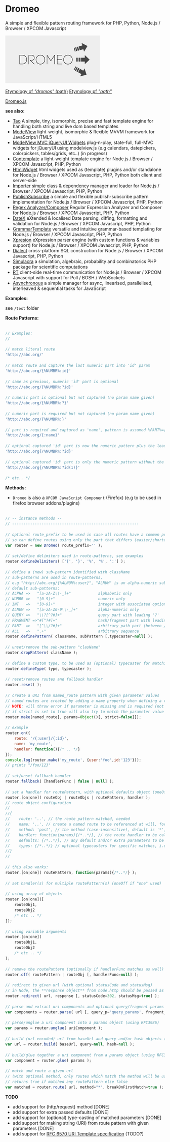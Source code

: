 Dromeo
======

A simple and flexible pattern routing framework for PHP, Python, Node.js / Browser / XPCOM Javascript


![Dromeo](/dromeo.jpg)

[Etymology of *"dromos"* (path)](https://en.wiktionary.org/wiki/%CE%B4%CF%81%CF%8C%CE%BC%CE%BF%CF%82#Ancient_Greek)
[Etymology pf *"path"*](https://en.wiktionary.org/wiki/path)


[Dromeo.js](https://raw.githubusercontent.com/foo123/Dromeo/master/src/js/Dromeo.js)


**see also:**  

* [Tao](https://github.com/foo123/Tao.js) A simple, tiny, isomorphic, precise and fast template engine for handling both string and live dom based templates
* [ModelView](https://github.com/foo123/modelview.js) light-weight, isomorphic &amp; flexible MVVM framework for JavaScript/HTML5
* [ModelView MVC jQueryUI Widgets](https://github.com/foo123/modelview-widgets) plug-n-play, state-full, full-MVC widgets for jQueryUI using modelview.js (e.g calendars, datepickers, colorpickers, tables/grids, etc..) (in progress)
* [Contemplate](https://github.com/foo123/Contemplate) a light-weight template engine for Node.js / Browser / XPCOM Javascript, PHP, Python
* [HtmlWidget](https://github.com/foo123/HtmlWidget) html widgets used as (template) plugins and/or standalone for Node.js / Browser / XPCOM Javascript, PHP, Python both client and server-side
* [Importer](https://github.com/foo123/Importer) simple class &amp; dependency manager and loader for Node.js / Browser / XPCOM Javascript, PHP, Python
* [PublishSubscribe](https://github.com/foo123/PublishSubscribe) a simple and flexible publish-subscribe pattern implementation for Node.js / Browser / XPCOM Javascript, PHP, Python
* [Regex Analyzer/Composer](https://github.com/foo123/RegexAnalyzer) Regular Expression Analyzer and Composer for Node.js / Browser / XPCOM Javascript, PHP, Python
* [DateX](https://github.com/foo123/DateX) eXtended &amp; localised Date parsing, diffing, formatting and validation for Node.js / Browser / XPCOM Javascript, PHP, Python
* [GrammarTemplate](https://github.com/foo123/GrammarTemplate) versatile and intuitive grammar-based templating for Node.js / Browser / XPCOM Javascript, PHP, Python
* [Xpresion](https://github.com/foo123/Xpresion) eXpression parser engine (with custom functions &amp; variables support) for Node.js / Browser / XPCOM Javascript, PHP, Python
* [Dialect](https://github.com/foo123/Dialect) cross-platform SQL construction for Node.js / Browser / XPCOM Javascript, PHP, Python
* [Simulacra](https://github.com/foo123/Simulacra) a simulation, algebraic, probability and combinatorics PHP package for scientific computations
* [RT](https://github.com/foo123/RT) client-side real-time communication for Node.js / Browser / XPCOM Javascript with support for Poll / BOSH / WebSockets
* [Asynchronous](https://github.com/foo123/asynchronous.js) a simple manager for async, linearised, parallelised, interleaved &amp; sequential tasks for JavaScript


**Examples:**

see `/test` folder


**Route Patterns:**

```javascript

// Examples:
//

// match literal route
'http://abc.org/'

// match route and capture the last numeric part into 'id' param
'http://abc.org/{%NUMBR%:id}'

// same as previous, numeric 'id' part is optional
'http://abc.org/{%NUMBR%:?id}'

// numeric part is optional but not captured (no param name given)
'http://abc.org/{%NUMBR%:?}'

// numeric part is required but not captured (no param name given)
'http://abc.org/{%NUMBR%:}'

// part is required and captured as 'name', pattern is assumed %PART%=[^/]+ (capture everything between slashes)
'http://abc.org/{:name}'

// optional captured 'id' part is now the numeric pattern plus the leading '/'
'http://abc.org{/%NUMBR%:?id}'

// optional captured 'id' part is only the numeric pattern without the leading '/', i.e group 1
'http://abc.org{/%NUMBR%:?id(1)}'

/* etc.. */

```


**Methods:**

* `Dromeo` is also a `XPCOM JavaScript Component` (Firefox) (e.g to be used in firefox browser addons/plugins)

```javascript

// -- instance methods --
// --------------------------------------------------------

// optional route_prefix to be used in case all routes have a common prefix
// so can define routes using only the part that differs (easier/shorter code)
var router = new Dromeo( route_prefix='' );

// set/define delimiters used in route-patterns, see examples
router.defineDelimiters( ['{', '}', '%', '%', ':'] );

// define a (new) sub-pattern identified with className
// sub-patterns are used in route-patterns, 
// e.g "http://abc.org/{%ALNUM%:user}", "ALNUM" is an alpha-numeric sub-pattern, i.e "[a-zA-Z0-9\\-_]+"
// default sub-patterns:
// ALPHA =>   "[a-zA-Z\\-_]+"            alphabetic only
// NUMBR =>   "[0-9]+"                   numeric only
// INT   =>   "[0-9]+"                   integer with associated optional typecaster
// ALNUM =>   "[a-zA-Z0-9\\-_]+"         alpha-numeric only
// QUERY =>   "\\?[^?#]+"                query part with leading '?'
// FRAGMENT =>"#[^?#]+"                  hash/fragment part with leading '#'
// PART  =>   "[^\\/?#]+"                arbitrary path part (between /../)
// ALL   =>   ".+"                       arbitrary sequence
router.definePattern( className, subPattern [,typecaster=null] );

// unset/remove the sub-pattern "clasName"
router.dropPattern( className );

// define a custom type, to be used as (optional) typecaster for matching parts
router.defineType( type, typecaster );

// reset/remove routes and fallback handler
router.reset( );

// create a URI from named_route pattern with given parameter values
// named routes are created by adding a name property when defining a route
// NOTE: will throw error if parameter is missing and is required (not optional) in the route pattern
// if strict is set to true will also try to match the parameter value based on route pattern type, eg numeric/alphanumeric etc.. and will throw error if pattern test failed
router.make(named_route[, params=Object()[, strict=false]]);

// example
router.on({
    route: '/{:user}/{:id}',
    name: 'my_route',
    handler: function(){/* .. */}
});
console.log(router.make('my_route', {user:'foo',id:'123'}));
// prints "/foo/123"

// set/unset fallback handler
router.fallback( [handlerFunc | false | null] );

// set a handler for routePattern, with optional defaults object (oneOff if "one" used)
router.[on|one]( routeObj | routeObjs | routePattern, handler );
// route object configuration
//
//{
//    route: '..', // the route pattern matched, needed
//    name: '..', // create a named route to be referenced at will, for example in order to create URLs matching the route pattern with given parameters
//    method: 'post', // the method (case-insensitive), default is '*', i.e any, can use array of methods as well, i.e ['get','post']
//    handler: function(params){/*..*/}, // the route handler to be called, needed
//    defaults: {/*..*/}, // any default and/or extra parameters to be used, if missing, and passed to handler, default is {}
//    types: {/*..*/} // optional typecasters for specific matches, i.e INTEGER, STRING, ARRAY, PARAMS or custom, default null
//}
//

// this also works:
router.[on|one]( routePattern, function(params){/*..*/} );

// set handler(s) for multiple routePattern(s) (oneOff if "one" used)

// using array of objects
router.[on|one]([ 
    routeObj1,
    routeObj2
    /* etc .. */
]);

// using variable arguments
router.[on|one]( 
    routeObj1,
    routeObj2
    /* etc .. */
);

// remove the routePattern (optionally if handlerFunc matches as well)
router.off( routePattern | routeObj [, handlerFunc=null] );

// redirect to given url (with optional statusCode and statusMsg)
// in Node, the **response object** from node.http should be passed as well
router.redirect( url, response [, statusCode=302, statusMsg=true] );

// parse and extract uri components and optional query/fragment params as objects (using RFC3986)
var components = router.parse( url [, query_p='query_params', fragment_p='fragment_params'] );

// parse/unglue a uri component into a params object (using RFC3986)
var params = router.unglue( uriComponent );

// build (url-encoded) url from baseUrl and query and/or hash objects (using RFC3986)
var url = router.build( baseUrl, query=null, hash=null );

// build/glue together a uri component from a params object (using RFC3986)
var component = router.glue( params );

// match and route a given url 
// (with optional method, only routes which match the method will be used), 
// returns true if matched any routePattern else false
var matched = router.route( url, method="*", breakOnFirstMatch=true );

```

**TODO**

* add support for (http/request) method [DONE]
* add support for extra passed defaults [DONE]
* add support for (optional) type-casting of matched parameters [DONE]
* add support for making string (URI) from route pattern with given parameters [DONE]
* add support for [RFC 6570 URI Template specification](http://tools.ietf.org/html/rfc6570) (TODO?)
